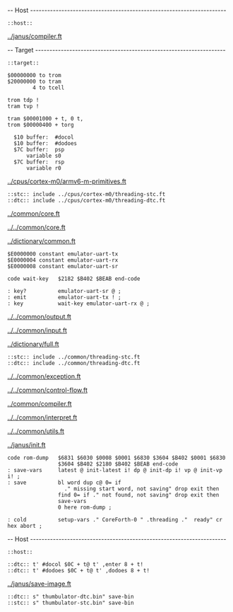 -- Host ---------------------------------------------------------------------

    ::host::

[../janus/compiler.ft](../janus/compiler.ft.md)


-- Target -------------------------------------------------------------------

    ::target::

    $00000000 to trom
    $20000000 to tram
            4 to tcell

    trom tdp !
    tram tvp !

    tram $00001000 + t, 0 t,
    trom $00000400 + torg

      $10 buffer:  #docol
      $10 buffer:  #dodoes
      $7C buffer:  psp
          variable s0
      $7C buffer:  rsp
          variable r0

[../cpus/cortex-m0/armv6-m-primitives.ft](../cpus/cortex-m0/armv6-m-primitives.ft.md)

    ::stc:: include ../cpus/cortex-m0/threading-stc.ft
    ::dtc:: include ../cpus/cortex-m0/threading-dtc.ft
[../common/core.ft](../common/core.ft.md)

[../../common/core.ft](../../common/core.ft.md)

[../dictionary/common.ft](../dictionary/common.ft.md)


    $E0000000 constant emulator-uart-tx
    $E0000004 constant emulator-uart-rx
    $E0000008 constant emulator-uart-sr

    code wait-key   $2182 $B402 $BEAB end-code

    : key?          emulator-uart-sr @ ;
    : emit          emulator-uart-tx ! ;
    : key           wait-key emulator-uart-rx @ ;

[../../common/output.ft](../../common/output.ft.md)

[../../common/input.ft](../../common/input.ft.md)

[../dictionary/full.ft](../dictionary/full.ft.md)

    ::stc:: include ../common/threading-stc.ft
    ::dtc:: include ../common/threading-dtc.ft
[../../common/exception.ft](../../common/exception.ft.md)

[../../common/control-flow.ft](../../common/control-flow.ft.md)

[../common/compiler.ft](../common/compiler.ft.md)

[../../common/interpret.ft](../../common/interpret.ft.md)

[../../common/utils.ft](../../common/utils.ft.md)


[../janus/init.ft](../janus/init.ft.md)


    code rom-dump   $6831 $6030 $0008 $0001 $6830 $3604 $B402 $0001 $6830
                    $3604 $B402 $2180 $B402 $BEAB end-code
    : save-vars     latest @ init-latest i! dp @ init-dp i! vp @ init-vp i! ;
    : save          bl word dup c@ 0= if
                      ." missing start word, not saving" drop exit then
                    find 0= if ." not found, not saving" drop exit then
                    save-vars
                    0 here rom-dump ;

    : cold          setup-vars ." CoreForth-0 " .threading ."  ready" cr hex abort ;

-- Host ---------------------------------------------------------------------

    ::host::

    ::dtc:: t' #docol $0C + t@ t' ,enter 8 + t!
    ::dtc:: t' #dodoes $0C + t@ t' ,dodoes 8 + t!

[../janus/save-image.ft](../janus/save-image.ft.md)


    ::dtc:: s" thumbulator-dtc.bin" save-bin
    ::stc:: s" thumbulator-stc.bin" save-bin
